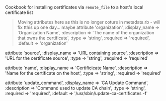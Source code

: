 
Cookbook for installing certificates via `remote_file` to a host's local
certificate list

> Moving attributes here as this is no longer coture in metadata.rb - will fix tthis up one day... maybe
attribute 'organization',
    :display_name => 'Organization Name',
    :description  => 'The name of the organization that owns the certificate',
    :type         => 'string',
    :required     => 'required',
    :default      => 'organization'

attribute 'source',
    :display_name => 'URL containing source',
    :description  => 'URL for the certificate source',
    :type         => 'string',
    :required     => 'required'

attribute 'name',
    :display_name => 'Certificicate Name',
    :description  => 'Name for the certificate on the host',
    :type         => 'string',
    :required     => 'required'

attribute 'update_command',
    :display_name => 'CA Update Command',
    :description  => 'Command used to update CA chain',
    :type         => 'string',
    :required     => 'required',
    :default      => '/usr/sbin/update-ca-certificates -f'

